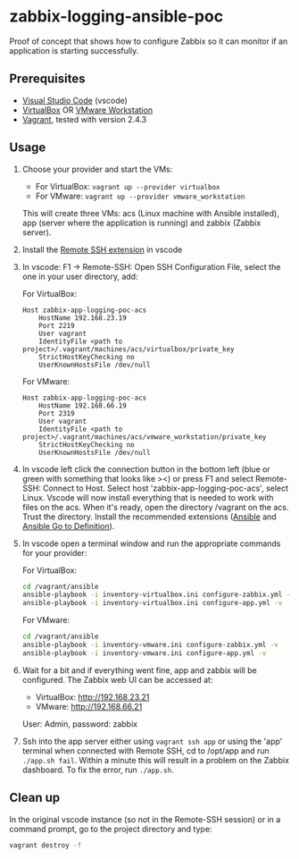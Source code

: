 # zabbix-logging-ansible-poc

Proof of concept that shows how to configure Zabbix so it can monitor if an application is starting successfully.

## Prerequisites

- [Visual Studio Code](https://code.visualstudio.com/) (vscode)
- [VirtualBox](https://www.virtualbox.org/) OR [VMware Workstation](https://www.vmware.com/products/workstation-pro.html)
- [Vagrant](https://www.vagrantup.com/), tested with version 2.4.3

## Usage

1. Choose your provider and start the VMs:
   - For VirtualBox: ```vagrant up --provider virtualbox```
   - For VMware: ```vagrant up --provider vmware_workstation```

   This will create three VMs: acs (Linux machine with Ansible installed), app (server where the application is running) and zabbix (Zabbix server).
2. Install the [Remote SSH extension](https://code.visualstudio.com/docs/remote/ssh) in vscode
3. In vscode: F1 -> Remote-SSH: Open SSH Configuration File, select the one in your user directory, add:

   For VirtualBox:

    ``` ssh
    Host zabbix-app-logging-poc-acs
        HostName 192.168.23.19
        Port 2219
        User vagrant
        IdentityFile <path to project>/.vagrant/machines/acs/virtualbox/private_key
        StrictHostKeyChecking no
        UserKnownHostsFile /dev/null
    ```

   For VMware:

    ``` ssh
    Host zabbix-app-logging-poc-acs
        HostName 192.168.66.19
        Port 2319
        User vagrant
        IdentityFile <path to project>/.vagrant/machines/acs/vmware_workstation/private_key
        StrictHostKeyChecking no
        UserKnownHostsFile /dev/null
    ```

4. In vscode left click the connection button in the bottom left (blue or green with something that
looks like ><) or press F1 and select Remote-SSH: Connect to Host. Select host 'zabbix-app-logging-poc-acs', select Linux.
Vscode will now install everything that is needed to work with files on the acs. When it's ready, open
the directory /vagrant on the acs. Trust the directory. Install the recommended extensions
([Ansible](https://marketplace.visualstudio.com/items?itemName=redhat.ansible) and
[Ansible Go to Definition](https://marketplace.visualstudio.com/items?itemName=BlauweLucht.ansible-go-to-definition)).
5. In vscode open a terminal window and run the appropriate commands for your provider:

   For VirtualBox:

    ``` bash
    cd /vagrant/ansible
    ansible-playbook -i inventory-virtualbox.ini configure-zabbix.yml -v
    ansible-playbook -i inventory-virtualbox.ini configure-app.yml -v
    ```

   For VMware:

    ``` bash
    cd /vagrant/ansible
    ansible-playbook -i inventory-vmware.ini configure-zabbix.yml -v
    ansible-playbook -i inventory-vmware.ini configure-app.yml -v
    ```

6. Wait for a bit and if everything went fine, app and zabbix will be configured.
   The Zabbix web UI can be accessed at:
   - VirtualBox: <http://192.168.23.21>
   - VMware: <http://192.168.66.21>

   User: Admin, password: zabbix
7. Ssh into the app server either using ```vagrant ssh app``` or using the 'app' terminal when connected with Remote SSH, cd to /opt/app and run ```./app.sh fail```. Within a minute this will result in a problem on the Zabbix dashboard. To fix the error, run ```./app.sh```.

## Clean up

In the original vscode instance (so not in the Remote-SSH session) or in a command prompt, go to the
project directory and type:

``` bash
vagrant destroy -f
```
